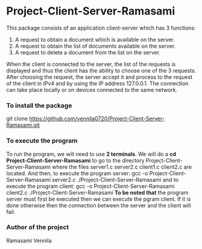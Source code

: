 # Project-Client-Server-Ramasami

This package consists of an application client-server which has 3 functions:
1. A request to obtain a document which is available on the server.
2. A request to obtain the list of documents available on the server.
3. A request to delete a document from the list on the server.

When the client is connected to the server, the list of the requests is displayed and thus the client has the ability to choose one of the 3 requests. After choosing the request, the server accept it and process to the request of the client in IPv4 and by using the IP address 127.0.0.1. The connection can take place locally or on devices connected to the same network.

### To install the package
git clone https://github.com/vennila0720/Project-Client-Server-Ramasami.git

### To execute the program
To run the program, we will need to use **2 terminals**. We will do a **cd Project-Client-Server-Ramasami** to go to the directory Project-Client-Server-Ramasami where the files server1.c server2.c client1.c client2.c are located. And then, to execute the program server: gcc -o Project-Client-Server-Ramasami server2.c ./Project-Client-Server-Ramasami and to execute the program client: gcc -o Project-Client-Server-Ramasami client2.c ./Project-Client-Server-Ramasami 
**To be noted that** the program server must first be executed then we can execute the pgram client. If it is done otherwise then the connection between the server and the client will fail.

### Author of the project
Ramasami Vennila
